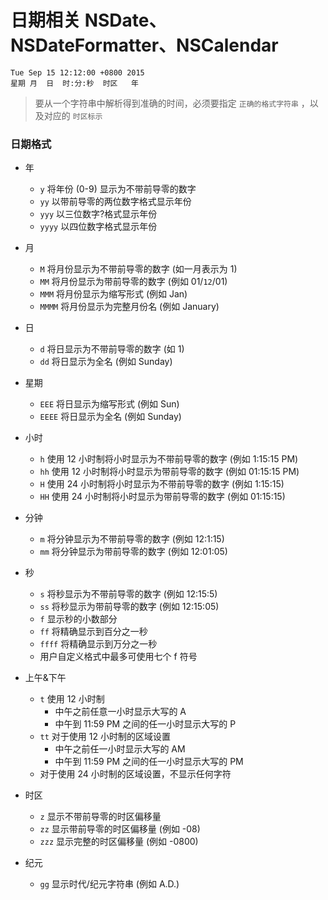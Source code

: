 # 日期相关 NSDate、NSDateFormatter、NSCalendar

```
Tue Sep 15 12:12:00 +0800 2015
星期 月  日  时:分:秒  时区   年
```



> 要从一个字符串中解析得到准确的时间，必须要指定 `正确的格式字符串` ，以及对应的 `时区标示`



### 日期格式

- 年

  - `y` 将年份 (0-9) 显示为不带前导零的数字
  - `yy` 以带前导零的两位数字格式显示年份
  - `yyy` 以三位数字?格式显示年份
  - `yyyy` 以四位数字格式显示年份

- 月

  - `M` 将月份显示为不带前导零的数字 (如一月表示为 1)
  - `MM` 将月份显示为带前导零的数字 (例如 01/`12`/01)
  - `MMM` 将月份显示为缩写形式 (例如 Jan)
  - `MMMM` 将月份显示为完整月份名 (例如 January)

- 日

  - `d` 将日显示为不带前导零的数字 (如 1)
  - `dd` 将日显示为全名 (例如 Sunday)

- 星期

  - `EEE` 将日显示为缩写形式 (例如 Sun)
  - `EEEE` 将日显示为全名 (例如 Sunday)

- 小时

  - `h` 使用 12 小时制将小时显示为不带前导零的数字 (例如 1:15:15 PM)
  - `hh` 使用 12 小时制将小时显示为带前导零的数字 (例如 01:15:15 PM)
  - `H` 使用 24 小时制将小时显示为不带前导零的数字 (例如 1:15:15)
  - `HH` 使用 24 小时制将小时显示为带前导零的数字 (例如 01:15:15)

- 分钟

  - `m` 将分钟显示为不带前导零的数字 (例如 12:1:15)
  - `mm` 将分钟显示为带前导零的数字 (例如 12:01:05)

- 秒

  - `s` 将秒显示为不带前导零的数字 (例如 12:15:5)
  - `ss` 将秒显示为带前导零的数字 (例如 12:15:05)
  - `f` 显示秒的小数部分
  - `ff` 将精确显示到百分之一秒
  - `ffff` 将精确显示到万分之一秒
  - 用户自定义格式中最多可使用七个 f 符号

- 上午&下午

  - `t` 使用 12 小时制
    - 中午之前任意一小时显示大写的 A 
    - 中午到 11:59 PM 之间的任一小时显示大写的 P
  - `tt` 对于使用 12 小时制的区域设置
    - 中午之前任一小时显示大写的 AM
    - 中午到 11:59 PM 之间的任一小时显示大写的 PM
  - 对于使用 24 小时制的区域设置，不显示任何字符

- 时区

  - `z` 显示不带前导零的时区偏移量
  - `zz` 显示带前导零的时区偏移量 (例如 -08)
  - `zzz` 显示完整的时区偏移量 (例如 -0800)

- 纪元

  - `gg` 显示时代/纪元字符串 (例如 A.D.)

  

